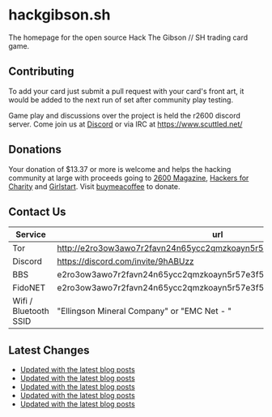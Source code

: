 # hackgibson.sh
The homepage for the open source Hack The Gibson // SH trading card game.


## Contributing

To add your card just submit a pull request with your card's front art, it would be added to the next run of set after community play testing.

Game play and discussions over the project is held the r2600 discord server. Come join us at [Discord](https://discord.com/invite/9hABUzz) or via IRC at https://www.scuttled.net/


## Donations

Your donation of $13.37 or more is welcome and helps the hacking community at large with proceeds going to [2600 Magazine](https://2600.com/), [Hackers for Charity](https://hackersforcharity.org) and [Girlstart](https://girlstart.org).  Visit [buymeacoffee](https://www.buymeacoffee.com/hackgibson.sh) to donate.


## Contact Us

Service | url
-|-
Tor | http://e2ro3ow3awo7r2favn24n65ycc2qmzkoayn5r57e3f56nvjwdcgg32ad.onion
Discord | https://discord.com/invite/9hABUzz
BBS | e2ro3ow3awo7r2favn24n65ycc2qmzkoayn5r57e3f56nvjwdcgg32ad.onion:23
FidoNET | e2ro3ow3awo7r2favn24n65ycc2qmzkoayn5r57e3f56nvjwdcgg32ad.onion:24554
Wifi / Bluetooth SSID | "Ellingson Mineral Company" or "EMC Net - <fidonet address>"

## Latest Changes
<!-- BLOG-POST-LIST:START -->
- [Updated with the latest blog posts](https://github.com/DFW2600/hackgibson.sh/commit/8e4d9cf23dd9dd16763e5ddd1bf135107c99b01d)
- [Updated with the latest blog posts](https://github.com/DFW2600/hackgibson.sh/commit/a692e08aa8eca5dca2ad591c609ac3f2053faa26)
- [Updated with the latest blog posts](https://github.com/DFW2600/hackgibson.sh/commit/fa2a51626100bb43c3120133b9d319a110d04674)
- [Updated with the latest blog posts](https://github.com/DFW2600/hackgibson.sh/commit/1ce7b81e4c9b5f05e39660907e18a934e4086fda)
- [Updated with the latest blog posts](https://github.com/DFW2600/hackgibson.sh/commit/4f6e7be6bc1ace637e91e9e628289b62dc0d9947)
<!-- BLOG-POST-LIST:END -->
